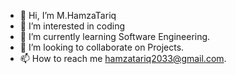 - 👋 Hi, I’m M.HamzaTariq
- 👀 I’m interested in coding
- 🌱 I’m currently learning Software Engineering.
- 💞️ I’m looking to collaborate on Projects.
- 📫 How to reach me hamzatariq2033@gmail.com.

<!---
HamzaTariq03/HamzaTariq03 is a ✨ special ✨ repository because its `README.md` (this file) appears on your GitHub profile.
You can click the Preview link to take a look at your changes.
--->
